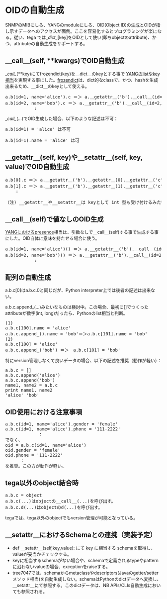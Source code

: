 OIDの自動生成
============

SNMPのMIBにしろ、YANGのmoduleにしろ、OID(Object ID)の生成とOIDが指し示すデータへのアクセスが面倒。ここを容易化するとプログラミングが楽になる。従い、tega では\__dict\__[key]をOIDとして使い(即ちobjectのattribute)、かつ、attributeの自動生成をサポートする。

＿call＿(self, **kwargs)でOID自動生成
-----------------------------------
\__call\__(**key)にてfrozendict(key)を＿dict＿のkeyとする事で [YANGのlistやkey相当](http://tools.ietf.org/html/rfc6020#section-7.8)を実現する事にした。[frozendict](https://pypi.python.org/pypi/frozendict/0.4)は、dict的なclassで、かつ、hashを生成出来るため、＿dict＿のkeyとして使える。
<pre>
a.b(id=1, name='alice').c ＝＞ a.＿getattr＿('b').＿call＿(id=1, name='alice').＿getattr＿('c')
a.b(id=2, name='bob').c ＝＞ a.＿getattr＿('b').＿call＿(id=2, name='bob').＿getattr＿('c')
           :
</pre>

\__call\__(...)でOID生成した場合、以下のような記述は不可：
<pre>
a.b(id=1) = 'alice' は不可

a.b(id=1).name = 'alice' は可
</pre>

＿getattr＿(self, key)や＿setattr＿(self, key, value)でOID自動生成
----------------------------------------------------------------
<pre>
a.b[0].c ＝＞ a.＿getattr＿('b').＿getattr＿(0).＿getattr＿('c')
a.b[1].c ＝＞ a.＿getattr＿('b').＿getattr＿(1).＿getattr＿('c')
    :

（注) __getattr__や__setattr__は keyとして int 型も受け付けるみたい。
</pre>

＿call＿(self)で値なしのOID生成
----------------------------
[YANGにおけるpresence](http://tools.ietf.org/html/rfc6020#section-7.5.1)相当は、引数なしで＿call＿(self)する事で生成する事にした。OID自体に意味を持たせる場合に使う。
<pre>
a.b(id=1, name='alice')() ＝＞ a.__getattr__('b').＿call＿(id=1, name='alice').＿call＿()
a.b(id=2, name='bob')() ＝＞ a.__getattr__('b').＿call＿(id=2, name='bob').＿call＿()
           :
</pre>

配列の自動生成
------------
a.b.c[0]はa.b.c.0と同じだが、Python interpreter上では後者の記述は出来ない。

a.b.c.append_(...)みたいなものは検討中。この場合、最初に[]でつくったattributeが数字(int, long)だったら、Pythonのlist相当と判断。
<pre>
(1)
a.b.c[100].name = 'alice'
a.b.c.append_().name = 'bob'＝＞a.b.c[101].name = 'bob'
(2)
a.b.c[100] = 'alice'
a.b.c.append_('bob') ＝＞　a.b.c[101] = 'bob'
</pre>

特にversion管理しなくて良いデータの場合、以下の記述を推奨（動作が軽い）：
<pre>
a.b.c = []
a.b.c.append('alice')
a.b.c.append('bob')
name1, name2 = a.b.c
print name1, name2
'alice' 'bob'
</pre>

OID使用における注意事項
--------------------
<pre>
a.b.c(id=1, name='alice').gender = 'female'
a.b.c(id=1, name='alice').phone = '111-2222'
             :
でなく、
oid = a.b.c(id=1, name='alice')
oid.gender = 'female'
oid.phone = '111-2222'
      :
を推奨。この方が動作が軽い。
</pre>


tega以外のobject結合時
-------------------
<pre>
a.b.c = object
a.b.c(...)はobjectの__call__(...)を呼び出す。
a.b.c.d(...)はobjectのd(...)を呼び出す。
</pre>
tegaでは、tega以外のobjectでもversion管理が可能となっている。

＿setattr＿におけるSchemaとの連携（実装予定）
--------------------------------------

* def ＿setattr＿(self,key,value): にて key に相当する schemaを取得し、valueが妥当かチェックする。
* keyに相当するschemaがない場合や、schemaで定義されるtypeやpatternに沿わないvalueの場合、exceptionをraiseする。
* tree7047では、schemaからmetaclassやdescriptors(Javaのgetter/setterメソッド相当)を自動生成しない。schemaはPythonのdictデータへ変換し、＿setattr＿にて参照する。このdictデータは、NB APIs/CLIs自動生成においても参照される。


